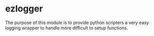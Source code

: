 # ezlogger
The purpose of this module is to provide python scripters a very easy logging wrapper to handle more difficult to setup functions.

